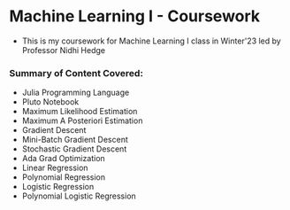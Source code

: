 # Machine Learning I - Coursework
- This is my coursework for Machine Learning I class in Winter'23 led by Professor Nidhi Hedge

### Summary of Content Covered:
- Julia Programming Language
- Pluto Notebook
- Maximum Likelihood Estimation
- Maximum A Posteriori Estimation
- Gradient Descent
- Mini-Batch Gradient Descent
- Stochastic Gradient Descent
- Ada Grad Optimization
- Linear Regression
- Polynomial Regression
- Logistic Regression
- Polynomial Logistic Regression